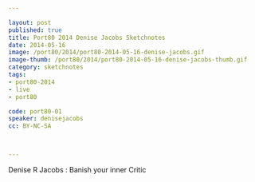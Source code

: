 ```yaml
---

layout: post
published: true
title: Port80 2014 Denise Jacobs Sketchnotes
date: 2014-05-16
image: /port80/2014/port80-2014-05-16-denise-jacobs.gif
image-thumb: /port80/2014/port80-2014-05-16-denise-jacobs-thumb.gif
category: sketchnotes
tags:
- port80-2014
- live
- port80

code: port80-01
speaker: denisejacobs
cc: BY-NC-SA



---
```


Denise R Jacobs : Banish your inner Critic
